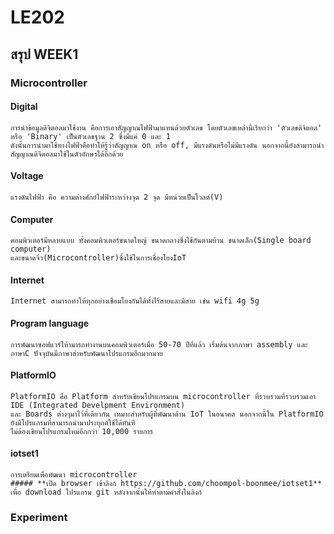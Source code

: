 # **LE202**
## **สรุป WEEK1**
### **Microcontroller**
  #### **Digital**
    การนำข้อมูลดิจิตอลมาใช้งาน คือการเอาสัญญาณไฟฟ้ามาแทนด้วยตัวเลข โดยตัวเลขเหล่านี้เรียกว่า 'ตัวเลขดิจิตอล' หรือ 'Binary' เป็นตัวเลขฐาน 2 ซึ่งมีแค่ 0 และ 1
    ดังนั้นการนำมาใช้ทางไฟฟ้าคือทำให้รู้ว่าสัญญาณ on หรือ off, มีแรงดันหรือไม่มีแรงดัน นอกจากนี้ยังสามารถนำสัญญาณดิจิตอลมาใช้ในตัวอักษรได้อีกด้วย
  #### **Voltage**
    แรงดันไฟฟ้า คือ ความต่างศักย์ไฟฟ้าระหว่างจุด 2 จุด มีหน่วยเป็นโวลต์(V)
  #### **Computer**
    คอมพิวเตอร์มีหลายแบบ ทั้งคอมพิวเตอร์ขนาดใหญ่ ขนาดกลางซึ่งใช้กันตามบ้าน ขนาดเล็ก(Single board computer) 
    และขนาดจิ๋ว(Microcontroller)ซึ่งใช้ในการเชื่องโยงIoT
  #### **Internet**
    Internet สามารถทำให้ทุกอย่างเชื่อมโยงกันได้ทั้งไร้สายและมีสาย เช่น wifi 4g 5g
  #### **Program language**
    การพัฒนาซอฟแวร์ให้ามารถทำงานบนคอมพิวเตอร์เมื่อ 50-70 ปีที่แล้ว เริ่มต้นจากภาษา assembly และภาษาC ปัจจุบันมีภาษาสำหรับพัฒนาโปรแกรมอีกมากมาย
  #### **PlatformIO**
    PlatformIO คือ Platform สำหรับเขียนโปรแกรมบน microcontroller ที่รวบรวมที่รวบรวมเอา IDE (Integrated Develpment Environment) 
    และ Boards ต่างๆมาไว้ที่เดียวกัน เหมาะสำหรับผู้ที่พัฒนาด้าน IoT ในอนาคต นอกจากนี้ใน PlatformIO ยังมีโปรแกรมที่สามารถนำมาประยุกต์ใช้ได้ทันที
    ไม่ต้องเขียนโปรแกรมใหม่อีกกว่า 10,000 รายการ
  #### **iotset1**
    การเตรียมเพื่อพัฒนา microcontroller
    ##### **เปิด browser เข้าลิงก์ https://github.com/choompol-boonmee/iotset1**
    เพื่อ download โปรแกรม git หลังจากนั้นให้ทำตามคำสั่งในลิงก์
### **Experiment**
